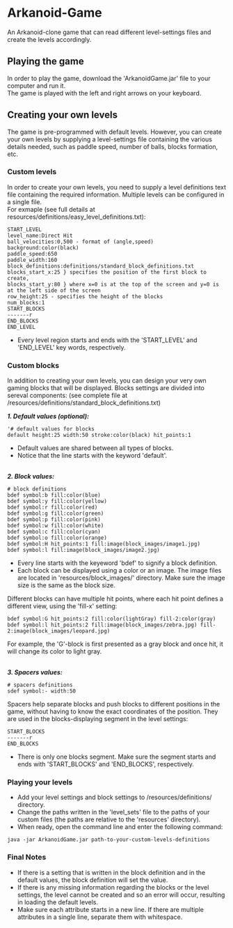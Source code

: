 # Arkanoid-Game
An Arkanoid-clone game that can read different level-settings files and create the levels accordingly.

## Playing the game
In order to play the game, download the 'ArkanoidGame.jar' file to your computer and run it. <br />
The game is played with the left and right arrows on your keyboard.

## Creating your own levels
The game is pre-programmed with default levels. However, you can create your own levels by supplying a level-settings file containing the various details needed, such as paddle speed, number of balls, blocks formation, etc.

### Custom levels
In order to create your own levels, you need to supply a level definitions text file containing the required information.
Multiple levels can be configured in a single file. <br />
For exmaple (see full details at resources/definitions/easy_level_definitions.txt):

```
START_LEVEL
level_name:Direct Hit
ball_velocities:0,500 - format of (angle,speed)
background:color(black)
paddle_speed:650
paddle_width:160
block_definitions:definitions/standard_block_definitions.txt
blocks_start_x:25 } specifies the position of the first block to create,
blocks_start_y:80 } where x=0 is at the top of the screen and y=0 is at the left side of the screen
row_height:25 - specifies the height of the blocks
num_blocks:1
START_BLOCKS
-------r
END_BLOCKS
END_LEVEL
```
* Every level region starts and ends with the 'START_LEVEL' and 'END_LEVEL' key words, respectively.

### Custom blocks
In addition to creating your own levels, you can design your very own gaming blocks that will be displayed.
Blocks settings are divided into sereval components: (see complete file at /resources/definitions/standard_block_definitions.txt) <br /> 


***1. Default values (optional):***
```
'# default values for blocks
default height:25 width:50 stroke:color(black) hit_points:1
```
* Default values are shared between all types of blocks.
* Notice that the line starts with the keyword 'default'. <br /> <br />


***2. Block values:***
```
# block definitions
bdef symbol:b fill:color(blue)
bdef symbol:y fill:color(yellow)
bdef symbol:r fill:color(red)
bdef symbol:g fill:color(green)
bdef symbol:p fill:color(pink)
bdef symbol:w fill:color(white)
bdef symbol:c fill:color(cyan)
bdef symbol:o fill:color(orange)
bdef symbol:H hit_points:1 fill:image(block_images/image1.jpg)
bdef symbol:l fill:image(block_images/image2.jpg)
```
* Every line starts with the keyeword 'bdef' to signify a block definition.
* Each block can be displayed using a color or an image. The image files are located in 'resources/block_images/' directory. Make sure the image size is the same as the block size.

Different blocks can have multiple hit points, where each hit point defines a different view, using the 'fill-x' setting:
```
bdef symbol:G hit_points:2 fill:color(lightGray) fill-2:color(gray)
bdef symbol:l hit_points:2 fill:image(block_images/zebra.jpg) fill-2:image(block_images/leopard.jpg)
```
For example, the 'G'-block is first presented as a gray block and once hit, it will change its color to light gray. <br /> <br />


***3. Spacers values:***
```
# spacers definitions
sdef symbol:- width:50
```
Spacers help separate blocks and push blocks to different positions in the game, without having to know the exact coordinates of the position.
They are used in the blocks-displaying segment in the level settings:
```
START_BLOCKS
-------r
END_BLOCKS
```
* There is only one blocks segment. Make sure the segment starts and ends with 'START_BLOCKS' and 'END_BLOCKS', respectively. <br />

### Playing your levels
* Add your level settings and block settings to /resources/definitions/ directory.
* Change the paths written in the 'level_sets' file to the paths of your custom files (the paths are relative to the 'resources' directory).
* When ready, open the command line and enter the following command:
```
java -jar ArkanoidGame.jar path-to-your-custom-levels-definitions
```


### Final Notes
* If there is a setting that is written in the block definition and in the default values, the block definition will set the value.
* If there is any missing information regarding the blocks or the level settings, the level cannot be created and so an error will occur, resulting in loading the default levels.
* Make sure each attribute starts in a new line. If there are multiple attributes in a single line, separate them with whitespace.

